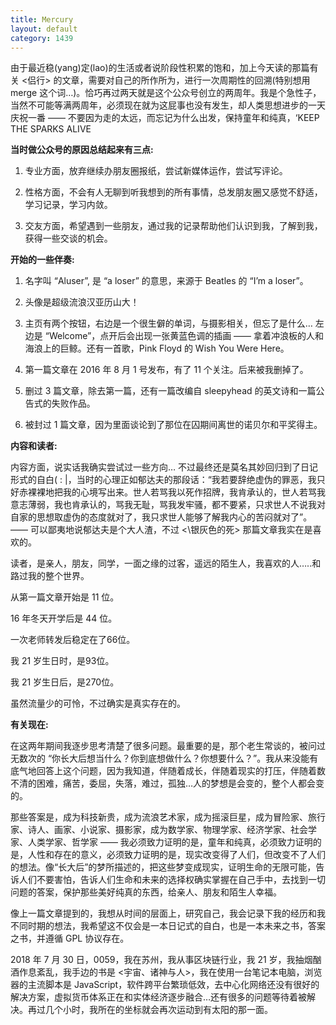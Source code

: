 ```yaml
---
title: Mercury
layout: default
category: 1439
---
```


由于最近稳(yang)定(lao)的生活或者说阶段性积累的饱和，加上今天读的那篇有关 <侣行> 的文章，需要对自己的所作所为，进行一次周期性的回溯(特别想用 merge 这个词…)。恰巧再过两天就是这个公众号创立的两周年。我是个急性子，当然不可能等满两周年，必须现在就为这屁事也没有发生，却人类思想进步的一天庆祝一番 —— 不要因为走的太远，而忘记为什么出发，保持童年和纯真，‘KEEP THE SPARKS ALIVE 

__当时做公众号的原因总结起来有三点:__

1. 专业方面，放弃继续办朋友圈报纸，尝试新媒体运作，尝试写评论。

2. 性格方面，不会有人无聊到听我想到的所有事情，总发朋友圈又感觉不舒适，学习记录，学习内敛。

3. 交友方面，希望遇到一些朋友，通过我的记录帮助他们认识到我，了解到我，获得一些交谈的机会。

__开始的一些伴奏:__

1. 名字叫 “Aluser”, 是 “a loser” 的意思，来源于 Beatles 的 “I’m a loser”。

2. 头像是超级流浪汉亚历山大！

3. 主页有两个按钮，右边是一个很生僻的单词，与摄影相关，但忘了是什么… 左边是 “Welcome”，点开后会出现一张黄蓝色调的插画 —— 拿着冲浪板的人和海浪上的巨鲸。还有一首歌，Pink Floyd 的 Wish You Were Here。

4. 第一篇文章在 2016 年 8 月 1 号发布，有了 11 个关注。后来被我删掉了。

5. 删过 3 篇文章，除去第一篇，还有一篇改编自 sleepyhead 的英文诗和一篇公告式的失败作品。

6. 被封过 1 篇文章，因为里面谈论到了那位在囚期间离世的诺贝尔和平奖得主。

__内容和读者:__

内容方面，说实话我确实尝试过一些方向… 不过最终还是莫名其妙回归到了日记形式的自白( : |，当时的心理正如郁达夫的那段话：“我若要辞绝虚伪的罪恶，我只好赤裸裸地把我的心境写出来。世人若骂我以死作招牌，我肯承认的，世人若骂我意志薄弱，我也肯承认的，骂我无耻，骂我发牢骚，都不要紧，只求世人不说我对自家的思想取虚伪的态度就对了，我只求世人能够了解我内心的苦闷就对了”。—— 可以鄙夷地说郁达夫是个大人渣，不过 <\银灰色的死> 那篇文章我实在是喜欢的。

读者，是亲人，朋友，同学，一面之缘的过客，遥远的陌生人，我喜欢的人…..和路过我的整个世界。

从第一篇文章开始是 11 位。

16 年冬天开学后是 44 位。

一次老师转发后稳定在了66位。

我 21 岁生日时，是93位。

我 21 岁生日后，是270位。

虽然流量少的可怜，不过确实是真实存在的。

__有关现在:__

在这两年期间我逐步思考清楚了很多问题。最重要的是，那个老生常谈的，被问过无数次的 “你长大后想当什么？你到底想做什么？你想要什么？”。我从来没能有底气地回答上这个问题，因为我知道，伴随着成长，伴随着现实的打压，伴随着数不清的困难，痛苦，委屈，失落，难过，孤独…人的梦想是会变的，整个人都会变的。

那些答案是，成为科技新贵，成为流浪艺术家，成为摇滚巨星，成为冒险家、旅行家、诗人、画家、小说家、摄影家，成为数学家、物理学家、经济学家、社会学家、人类学家、哲学家 —— 我必须致力证明的是，童年和纯真，必须致力证明的是，人性和存在的意义，必须致力证明的是，现实改变得了人们，但改变不了人们的想法。像“长大后”的梦所描述的，把这些梦变成现实，证明生命的无限可能，告诉人们不要害怕，告诉人们生命和未来的选择权确实掌握在自己手中，去找到一切问题的答案，保护那些美好纯真的东西，给亲人、朋友和陌生人幸福。

像上一篇文章提到的，我想从时间的层面上，研究自己，我会记录下我的经历和我不同时期的想法，我希望这不仅会是一本日记式的自白，也是一本未来之书，答案之书，并遵循 GPL 协议存在。

2018 年 7 月 30 日，0059，我在苏州，我从事区块链行业，我 21 岁，我抽烟酗酒作息紊乱，我手边的书是 <宇宙、诸神与人>，我在使用一台笔记本电脑，浏览器的主流脚本是 JavaScript，软件跨平台繁琐低效，去中心化网络还没有很好的解决方案，虚拟货币体系正在和实体经济逐步融合…还有很多的问题等待着被解决。再过几个小时，我所在的坐标就会再次运动到有太阳的那一面。 
